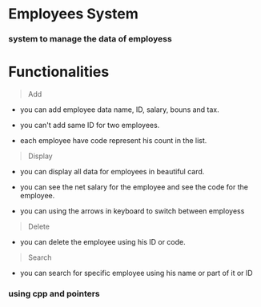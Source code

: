 # Employees System
### system to manage the data of employess
# Functionalities
> Add
 - you can add employee data name, ID, salary, bouns and tax.
 
 - you can't add same ID for two employees.
 
 - each employee have code represent his count in the list.
 
> Display
- you can display all data for employees in beautiful card.

- you can see the net salary for the employee and see the code for the employee.

- you can using the arrows in keyboard to switch between employess

> Delete 
- you can delete the employee using his ID or code.

> Search
- you can search for specific employee using his name or part of it or ID

### using cpp and pointers
